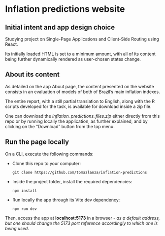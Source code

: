 
# Inflation predictions website

## Initial intent and app design choice

Studying project on Single-Page Applications and Client-Side Routing using React. 

Its initially loaded HTML is set to a minimum amount, with all of its content being further dynamically rendered as user-chosen states change.

## About its content

As detailed on the app About page, the content presented on the website consists in an evaluation of models of both of Brazil’s main inflation indexes. 

The entire report, with a still partial translation to English, along with the R scripts developed for the task, is available for download inside a zip file.

One can download the *inflation_predictions_files.zip* either directly from this repo or by running locally the application, as further explained, and by clicking on the “Download” button from the top menu.

## Run the page locally

On a CLI, execute the following commands:

* Clone this repo to your computer:

  ``` git clone https://github.com/tomazlanza/inflation-predictions ```

* Inside the project folder, install the required dependencies:

  ``` npm install ```

* Run locally the app through its Vite dev dependency:

  ``` npm run dev ```

Then, access the app at **localhost:5173** in a browser - _as a default address, but one should change the 5173 port reference accordingly to which one is being used_.
